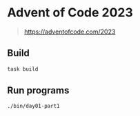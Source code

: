 # Advent of Code 2023

> https://adventofcode.com/2023

## Build

```sh
task build
```

## Run programs

```sh
./bin/day01-part1
```
